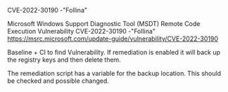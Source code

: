 CVE-2022-30190 -"Follina"

Microsoft Windows Support Diagnostic Tool (MSDT) Remote Code Execution Vulnerability
CVE-2022-30190 -"Follina"
https://msrc.microsoft.com/update-guide/vulnerability/CVE-2022-30190

Baseline + CI to find Vulnerability. If remediation is enabled it will back up the registry keys and then delete them.

The remediation script has a variable for the backup location. This should be checked and possible changed.

